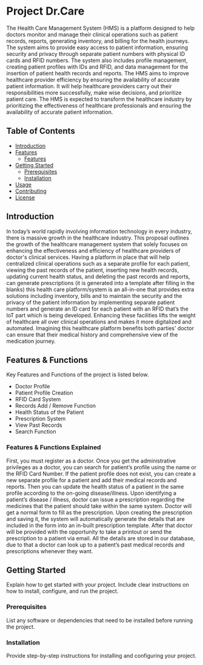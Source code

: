 # Project Dr.Care

The Health Care Management System (HMS) is a platform designed to help doctors monitor and manage their clinical operations such as patient records, reports, generating inventory, and billing for the health journeys. The system aims to provide easy access to patient information, ensuring security and privacy through separate patient numbers with physical ID cards and RFID numbers. The system also includes profile management, creating patient profiles with IDs and RFID, and data
management for the insertion of patient health records and reports. The HMS aims to improve healthcare provider efficiency by ensuring the availability of accurate patient information. It will help healthcare providers carry out their responsibilities more successfully, make wise decisions, and prioritize patient care. The HMS is expected to transform the healthcare industry by prioritizing the effectiveness of healthcare professionals and ensuring the availability of accurate patient information.

## Table of Contents

- [Introduction](#introduction)
- [Features](#features)
  - [Features](#features-&-functions-explained)
- [Getting Started](#getting-started)
  - [Prerequisites](#prerequisites)
  - [Installation](#installation)
- [Usage](#usage)
- [Contributing](#contributing)
- [License](#license)

## Introduction

In today’s world rapidly involving information technology in every industry, there is massive growth in the healthcare industry. This proposal outlines the growth of the healthcare management system that solely focuses on enhancing the effectiveness and efficiency of healthcare providers of doctor's clinical services. Having a platform
in place that will help centralized clinical operations such as a separate profile for each patient, viewing the past records of the patient, inserting new health records, updating current health status, and deleting the past records and reports, can generate prescriptions (it is generated into a template after filling in the blanks) this
health care platform/system is an all-in-one that provides extra solutions including inventory, bills and to maintain the security and the privacy of the patient information by implementing separate patient numbers and generate an ID card for each patient with an RFID that’s the IoT part which is being developed. Enhancing these facilities lifts the weight of healthcare all over clinical operations and makes it more digitalized and automated. Imagining this healthcare platform benefits both parties' doctor can ensure that their medical history and comprehensive view of the medication journey.

## Features & Functions

Key Features and Functions of the project is listed below.

- Doctor Profile 
- Patient Profile Creation 
- RFID Card System 
- Records Add / Remove Function 
- Health Status of the Patient 
- Prescription System 
- View Past Records 
- Search Function 

### Features & Functions Explained

First, you must register as a doctor. Once you get the administrative privileges as a doctor, you can search for patient’s profile using the name or the RFID Card Number. If the patient profile does not exist, you can create a new separate profile for a patient and add their medical records and reports. Then you can update the health status of a patient in the same profile according to the on-going disease/illness. Upon identifying a patient’s disease / illness, doctor can issue a prescription regarding the medicines that the patient should take within the same system. Doctor will get a normal form to fill as the prescription. Upon creating the prescription and saving it, the system will automatically generate the details that are included in the form into an in-built prescription template. After that doctor will be
provided with the opportunity to take a printout or send the prescription to a patient via email. All the details are stored in our database, due to that a doctor can look up to a patient’s past medical records and prescriptions whenever they want.

## Getting Started

Explain how to get started with your project. Include clear instructions on how to install, configure, and run the project.

### Prerequisites

List any software or dependencies that need to be installed before running the project.


### Installation

Provide step-by-step instructions for installing and configuring your project.


